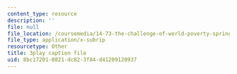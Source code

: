 ```yaml
---
content_type: resource
description: ''
file: null
file_location: /coursemedia/14-73-the-challenge-of-world-poverty-spring-2011/8bc172010821dc823f84d41209120937_b0VOqHiq5zU.srt
file_type: application/x-subrip
resourcetype: Other
title: 3play caption file
uid: 8bc17201-0821-dc82-3f84-d41209120937
---
```

